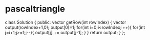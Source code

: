 # pascaltriangle

class Solution {
public:
    vector<int> getRow(int rowIndex) {
        vector<int> output(rowIndex+1,0);
        output[0]=1;
    for(int i=0;i<rowIndex;i++){
        for(int j=i+1;j>=1;j--){
            output[j] += output[j-1];
        }
    }
    return output;
    }
};
